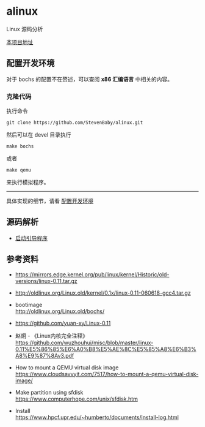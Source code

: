 # alinux
Linux 源码分析

[本项目地址](https://github.com/StevenBaby/alinux)

## 配置开发环境

对于 bochs 的配置不在赘述，可以查阅 **x86 汇编语言** 中相关的内容。

### 克隆代码

执行命令

    git clone https://github.com/StevenBaby/alinux.git

然后可以在 devel 目录执行

    make bochs

或者

    make qemu

来执行模拟程序。

---

具体实现的细节，请看 [配置开发环境](./docs/01%20配置开发环境.md)

## 源码解析

- [启动引导程序](./docs/02%20启动引导程序.md)

## 参考资料

- <https://mirrors.edge.kernel.org/pub/linux/kernel/Historic/old-versions/linux-0.11.tar.gz>

- <http://oldlinux.org/Linux.old/kernel/0.1x/linux-0.11-060618-gcc4.tar.gz>

- bootimage  
    <http://oldlinux.org/Linux.old/bochs/>
- <https://github.com/yuan-xy/Linux-0.11>

- 赵炯 - 《Linux内核完全注释》  
    <https://github.com/wuzhouhui/misc/blob/master/linux-0.11%E5%86%85%E6%A0%B8%E5%AE%8C%E5%85%A8%E6%B3%A8%E9%87%8Av3.pdf>

- How to mount a QEMU virtual disk image  
    <https://www.cloudsavvyit.com/7517/how-to-mount-a-qemu-virtual-disk-image/>

- Make partition using sfdisk  
    <https://www.computerhope.com/unix/sfdisk.htm>

- Install  
    <https://www.hpcf.upr.edu/~humberto/documents/install-log.html>

